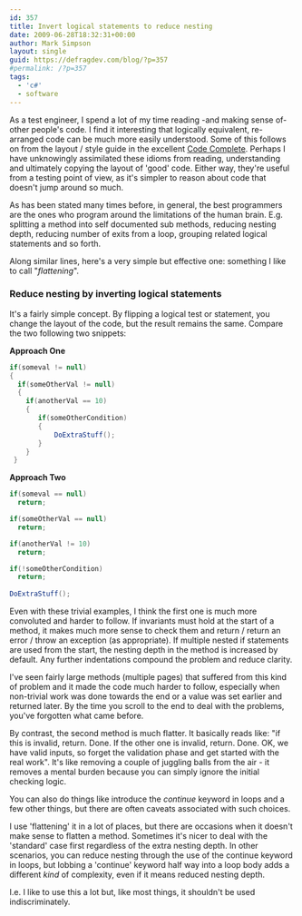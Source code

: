 ```yaml
---
id: 357
title: Invert logical statements to reduce nesting
date: 2009-06-28T18:32:31+00:00
author: Mark Simpson
layout: single
guid: https://defragdev.com/blog/?p=357
#permalink: /?p=357
tags:
  - 'c#'
  - software
---
```

As a test engineer, I spend a lot of my time reading -and making sense of- other people's code. I find it interesting that logically equivalent, re-arranged code can be much more easily understood. Some of this follows on from the layout / style guide in the excellent [Code Complete](http://www.cc2e.com/ "code complete 2"). Perhaps I have unknowingly assimilated these idioms from reading, understanding and ultimately copying the layout of 'good' code. Either way, they're useful from a testing point of view, as it's simpler to reason about code that doesn't jump around so much.

As has been stated many times before, in general, the best programmers are the ones who program around the limitations of the human brain. E.g. splitting a method into self documented sub methods, reducing nesting depth, reducing number of exits from a loop, grouping related logical statements and so forth.

Along similar lines, here's a very simple but effective one: something I like to call "_flattening_".

### Reduce nesting by inverting logical statements

It's a fairly simple concept. By flipping a logical test or statement, you change the layout of the code, but the result remains the same. Compare the two following two snippets:

**Approach One**

```c#
if(someval != null) 
{
  if(someOtherVal != null)
  {
    if(anotherVal == 10)
    {
       if(someOtherCondition)
       {
           DoExtraStuff();
       }
    }
 }
```

**Approach Two**
```c#
if(someval == null)
  return;

if(someOtherVal == null)
  return;

if(anotherVal != 10)
  return;

if(!someOtherCondition)
  return;
       
DoExtraStuff();       
```

Even with these trivial examples, I think the first one is much more convoluted and harder to follow. If invariants must hold at the start of a method, it makes much more sense to check them and return / return an error / throw an exception (as appropriate). If multiple nested if statements are used from the start, the nesting depth in the method is increased by default. Any further indentations compound the problem and reduce clarity.

I've seen fairly large methods (multiple pages) that suffered from this kind of problem and it made the code much harder to follow, especially when non-trivial work was done towards the end or a value was set earlier and returned later. By the time you scroll to the end to deal with the problems, you've forgotten what came before.

By contrast, the second method is much flatter. It basically reads like: "if this is invalid, return. Done. If the other one is invalid, return. Done. OK, we have valid inputs, so forget the validation phase and get started with the real work". It's like removing a couple of juggling balls from the air - it removes a mental burden because you can simply ignore the initial checking logic.

You can also do things like introduce the _continue_ keyword in loops and a few other things, but there are often caveats associated with such choices.

I use 'flattening' it in a lot of places, but there are occasions when it doesn't make sense to flatten a method. Sometimes it's nicer to deal with the 'standard' case first regardless of the extra nesting depth. In other scenarios, you can reduce nesting through the use of the continue keyword in loops, but lobbing a 'continue' keyword half way into a loop body adds a different _kind_ of complexity, even if it means reduced nesting depth.

I.e. I like to use this a lot but, like most things, it shouldn't be used indiscriminately.